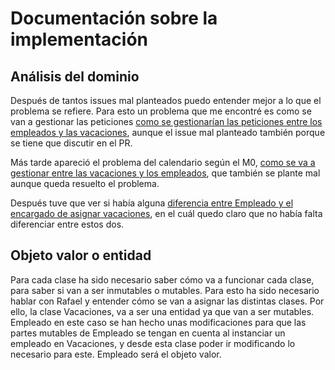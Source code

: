 # Documentación sobre la implementación
## Análisis del dominio
Después de tantos issues mal planteados puedo entender mejor a lo que el problema se refiere. Para esto un problema que me encontré es como se van a gestionar las peticiones [como se gestionarían las peticiones entre los empleados y las vacaciones](https://github.com/RafaelT00/AutoIV/issues/15), aunque el issue mal planteado también porque se tiene que discutir en el PR.

Más tarde apareció el problema del calendario según el M0, [como se va a gestionar entre las vacaciones y los empleados](https://github.com/RafaelT00/AutoIV/issues/16), que también se plante mal aunque queda resuelto el problema.

Después tuve que ver si había alguna [diferencia entre Empleado y el encargado de asignar vacaciones](https://github.com/RafaelT00/AutoIV/issues/17), en el cuál quedo claro que no había falta diferenciar entre estos dos.

## Objeto valor o entidad
Para cada clase ha sido necesario saber cómo va a funcionar cada clase, para saber si van a ser inmutables o mutables. Para esto ha sido necesario hablar con Rafael y entender cómo se van a asignar las distintas clases. Por ello, la clase Vacaciones, va a ser una entidad ya que van a ser mutables. Empleado en este caso se han hecho unas modificaciones para que las partes mutables de Empleado se tengan en cuenta al instanciar un empleado en Vacaciones, y desde esta clase poder ir modificando lo necesario para este. Empleado será el objeto valor.
